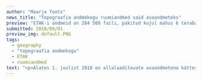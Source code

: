 ```yaml
---
author: "Maarja Toots"
news_title: "Topograafia andmekogu ruumiandmed said avaandmeteks"
preview: "ETAK-i andmeid on 284 500 faili, pakitud kujul mahus 6 terabaiti, millest 4,24 terabaiti moodustavad ortofotod, 1,7 terabaiti kõrgusandmed ja 60 gigabaiti Eesti põhikaart ning ETAK-i tuumandmed. Vektorgraafikas ETAK-i tuumandmed on allalaaditavad nii teemade kaupa kihtidena kui ka kogu andmestik terve Eesti ulatuses ühes failis."
submitted: 2018/08/01
preview_img: default.PNG
tags:
  - geography
  - "topograafia andmekogu"
  - ETAK
  - ruumiandmed
text: "<p>Alates 1. juulist 2018 on allalaaditavate avaandmetena kättesaadavad Eesti topograafia andmekogu (ETAK) ruumiandmed.</p><p>ETAK-i andmeid on 284 500 faili, pakitud kujul mahus 6 terabaiti, millest 4,24 terabaiti moodustavad ortofotod, 1,7 terabaiti kõrgusandmed ja 60 gigabaiti Eesti põhikaart ning ETAK-i tuumandmed. Vektorgraafikas ETAK-i tuumandmed on allalaaditavad nii teemade kaupa kihtidena kui ka kogu andmestik terve Eesti ulatuses ühes failis. Ortofotod, kõrgusandmed ja kaardid on suure mahukuse tõttu esialgu allalaaditavad kaardilehtede kaupa, katastripiirid nii kogu Eesti kui ka maakondade kaupa.</p><p>Andmeid saab alla laadida Maa-ameti <a href=\"https://geoportaal.maaamet.ee/est/Andmete-tellimine/Avaandmed-p487.html\" rel=\"nofollow\">geoportaali avaandmete lehe kaudu</a> Maa-ameti ruumiandmeid saab endiselt kasutada ka allalaadimata kaardirakenduste ning avalike WMS teenuste kaudu. Täpsem info on leitav<a href=\"https://www.maaamet.ee/et/uudised/eesti-topograafia-andmekogu-andmed-katastripiirid-ja-kitsenduste-mojualad-muutusid\" rel=\"nofollow\">Maa-ameti kodulehelt</a></p><p>Kui ka Sinu organisatsioonil on avaandmete teemal uudiseid, siis kirjuta sellest <a href=\"mailto:maarja@okee.ee\" rel=\"nofollow\">maarja@okee.ee</a> ning kajastame seda ka opendata.riik.ee uudiste rubriigis!</p>"
---
```

